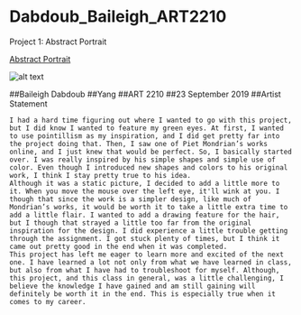 # Dabdoub_Baileigh_ART2210

Project 1: Abstract Portrait

[Abstract Portrait](https://baileighd.github.io/Dabdoub_Baileigh_ART2210/Dabdoub_Baileigh_ART2210_Self-portrait_Fall2019/AbstractFace.html)

![alt text](Desktop/GitHub/Dabdoub_Baileigh_ART2210/Dabdoub_Baileigh_ART2210_Self-portrait_Fall2019/Dabdoub_Baileigh_ART2210_Self-portrait_Fall2019/inspo.jpg)

##Baileigh Dabdoub
##Yang
##ART 2210
##23 September 2019
##Artist Statement
	
	I had a hard time figuring out where I wanted to go with this project, but I did know I wanted to feature my green eyes. At first, I wanted to use pointillism as my inspiration, and I did get pretty far into the project doing that. Then, I saw one of Piet Mondrian’s works online, and I just knew that would be perfect. So, I basically started over. I was really inspired by his simple shapes and simple use of color. Even though I introduced new shapes and colors to his original work, I think I stay pretty true to his idea.
	Although it was a static picture, I decided to add a little more to it. When you move the mouse over the left eye, it'll wink at you. I though that since the work is a simpler design, like much of Mondrian’s works, it would be worth it to take a little extra time to add a little flair. I wanted to add a drawing feature for the hair, but I though that strayed a little too far from the original inspiration for the design. I did experience a little trouble getting through the assignment. I got stuck plenty of times, but I think it came out pretty good in the end when it was completed. 
	This project has left me eager to learn more and excited of the next one. I have learned a lot not only from what we have learned in class, but also from what I have had to troubleshoot for myself. Although, this project, and this class in general, was a little challenging, I believe the knowledge I have gained and am still gaining will definitely be worth it in the end. This is especially true when it comes to my career.